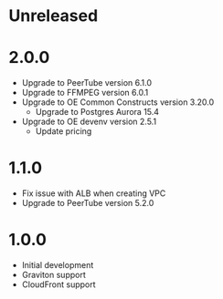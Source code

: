 # Unreleased

# 2.0.0

* Upgrade to PeerTube version 6.1.0
* Upgrade to FFMPEG version 6.0.1
* Upgrade to OE Common Constructs version 3.20.0
  * Upgrade to Postgres Aurora 15.4
* Upgrade to OE devenv version 2.5.1
  * Update pricing

# 1.1.0

* Fix issue with ALB when creating VPC
* Upgrade to PeerTube version 5.2.0

# 1.0.0

* Initial development
* Graviton support
* CloudFront support

